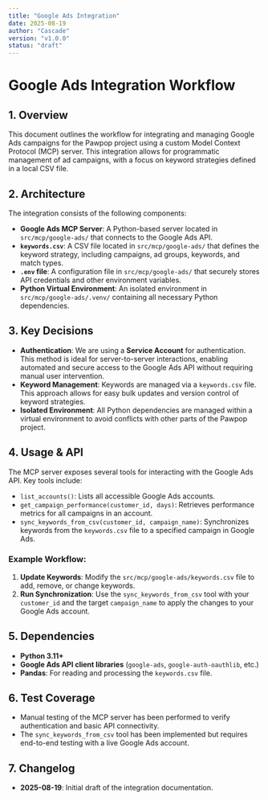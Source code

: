 ```yaml
---
title: "Google Ads Integration"
date: 2025-08-19
author: "Cascade"
version: "v1.0.0"
status: "draft"
---
```


# Google Ads Integration Workflow

## 1. Overview

This document outlines the workflow for integrating and managing Google Ads campaigns for the Pawpop project using a custom Model Context Protocol (MCP) server. This integration allows for programmatic management of ad campaigns, with a focus on keyword strategies defined in a local CSV file.

## 2. Architecture

The integration consists of the following components:

-   **Google Ads MCP Server**: A Python-based server located in `src/mcp/google-ads/` that connects to the Google Ads API.
-   **`keywords.csv`**: A CSV file located in `src/mcp/google-ads/` that defines the keyword strategy, including campaigns, ad groups, keywords, and match types.
-   **`.env` file**: A configuration file in `src/mcp/google-ads/` that securely stores API credentials and other environment variables.
-   **Python Virtual Environment**: An isolated environment in `src/mcp/google-ads/.venv/` containing all necessary Python dependencies.

## 3. Key Decisions

-   **Authentication**: We are using a **Service Account** for authentication. This method is ideal for server-to-server interactions, enabling automated and secure access to the Google Ads API without requiring manual user intervention.
-   **Keyword Management**: Keywords are managed via a `keywords.csv` file. This approach allows for easy bulk updates and version control of keyword strategies.
-   **Isolated Environment**: All Python dependencies are managed within a virtual environment to avoid conflicts with other parts of the Pawpop project.

## 4. Usage & API

The MCP server exposes several tools for interacting with the Google Ads API. Key tools include:

-   `list_accounts()`: Lists all accessible Google Ads accounts.
-   `get_campaign_performance(customer_id, days)`: Retrieves performance metrics for all campaigns in an account.
-   `sync_keywords_from_csv(customer_id, campaign_name)`: Synchronizes keywords from the `keywords.csv` file to a specified campaign in Google Ads.

### Example Workflow:

1.  **Update Keywords**: Modify the `src/mcp/google-ads/keywords.csv` file to add, remove, or change keywords.
2.  **Run Synchronization**: Use the `sync_keywords_from_csv` tool with your `customer_id` and the target `campaign_name` to apply the changes to your Google Ads account.

## 5. Dependencies

-   **Python 3.11+**
-   **Google Ads API client libraries** (`google-ads`, `google-auth-oauthlib`, etc.)
-   **Pandas**: For reading and processing the `keywords.csv` file.

## 6. Test Coverage

-   Manual testing of the MCP server has been performed to verify authentication and basic API connectivity.
-   The `sync_keywords_from_csv` tool has been implemented but requires end-to-end testing with a live Google Ads account.

## 7. Changelog

-   **2025-08-19**: Initial draft of the integration documentation.
